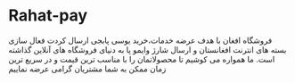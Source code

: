 # Rahat-pay
فروشگاه افغان با هدف عرضه خدمات،خرید یوسی پابجی ارسال کردت فعال سازی بسته های انترنت افغانستان و ارسال شارژ وایمو پا به دنیای فروشگاه های آنلاین گذاشته است. ما همواره می کوشیم تا محصولاتمان را با مناسب ترین قیمت و در سریع ترین زمان ممکن به شما مشتریان گرامی عرضه نماییم
